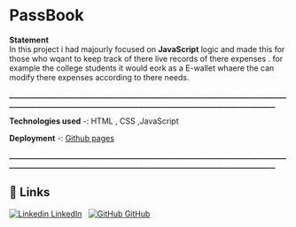 # PassBook


**Statement**
<br>
In this project i had majourly focused on **JavaScript** logic and made this for those who wqant to keep track of there live records of there expenses .
for example the college students it would eork as a E-wallet whaere the can modify there expenses according to there needs.</br>


**___________________________________________________________________________________________________________________________________________________**

**Technologies used**
-: HTML , CSS ,JavaScript

**Deployment**
-: [Github pages](https://salvador001.github.io/PassBook/)

**___________________________________________________________________________________________________________________________________________________**

## 🔗 Links
[![Linkedin](https://i.stack.imgur.com/gVE0j.png) LinkedIn](linkedin.com/in/nikhil-soni-435b13217)
&nbsp;
[![GitHub](https://i.stack.imgur.com/tskMh.png) GitHub](https://github.com/salvador001)
